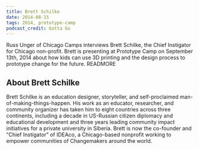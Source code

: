 ```yaml
---
title: Brett Schilke
date: 2014-08-15
tags: 2014, prototype-camp
podcast_credit: Gotta Go
---
```


Russ Unger of Chicago Camps interviews Brett Schilke, the Chief Instigator for Chicago non-profit. Brett is presenting at Prototype Camp on September 13th, 2014 about how kids can use 3D printing and the design process to prototype change for the future. READMORE

## About Brett Schilke

Brett Schilke is an education designer, storyteller, and self-proclaimed man-of-making-things-happen. His work as an educator, researcher, and community organizer has taken him to eight countries across three continents, including a decade in US-Russian citizen diplomacy and educational development and three years leading community impact initiatives for a private university in Siberia. Brett is now the co-founder and &#8220;Chief Instigator&#8221; of IDEAco, a Chicago-based nonprofit working to empower communities of Changemakers around the world.
